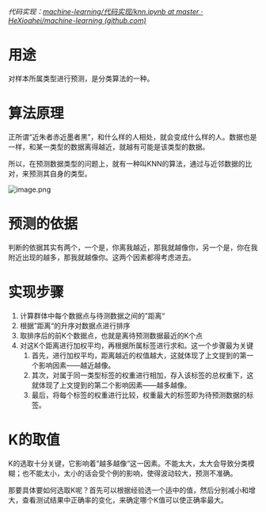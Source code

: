 *代码实现：[machine-learning/代码实现/knn.ipynb at master · HeXioahei/machine-learning (github.com)](https://github.com/HeXioahei/machine-learning/blob/master/%E4%BB%A3%E7%A0%81%E5%AE%9E%E7%8E%B0/knn.ipynb)*

# 用途
对样本所属类型进行预测，是分类算法的一种。

# 算法原理
正所谓“近朱者赤近墨者黑”，和什么样的人相处，就会变成什么样的人。数据也是一样，和某一类型的数据离得越近，就越有可能是该类型的数据。

所以，在预测数据类型的问题上，就有一种叫KNN的算法，通过与近邻数据的比对，来预测其自身的类型。

![image.png](https://youki-1330066034.cos.ap-guangzhou.myqcloud.com/machine-learning/202410122214612.png)


# 预测的依据
判断的依据其实有两个，一个是，你离我越近，那我就越像你，另一个是，你在我附近出现的越多，那我就越像你。这两个因素都得考虑进去。

# 实现步骤
1. 计算群体中每个数据点与待测数据之间的”距离“
2. 根据”距离“的升序对数据点进行排序
3. 取排序后的前K个数据点，也就是离待预测数据最近的K个点
4. 对这K个距离进行加权平均，再根据所属标签进行求和。这一个步骤最为关键
	1. 首先，进行加权平均，距离越近的权值越大，这就体现了上文提到的第一个影响因素——越近越像。
	2. 其次，对属于同一类型标签的权重进行相加，存入该标签的总权重下，这就体现了上文提到的第二个影响因素——越多越像。
	3. 最后，将每个标签的权重进行比较，权重最大的标签即为待预测数据的标签。

# K的取值
K的选取十分关键，它影响着”越多越像“这一因素。不能太大，太大会导致分类模糊；也不能太小，太小的话会受个例的影响，使得波动较大，预测不准确。

那要具体要如何选取K呢？首先可以根据经验选一个适中的值，然后分别减小和增大，查看测试结果中正确率的变化，来确定哪个K值可以使正确率最大。


